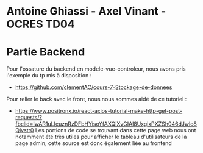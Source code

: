 # Antoine Ghiassi - Axel Vinant - OCRES TD04
# Partie Backend

Pour l'ossature du backend en modele-vue-controleur, nous avons pris l'exemple du tp mis à disposition :
- https://github.com/clementAC/cours-7-Stockage-de-donnees

Pour relier le back avec le front, nous nous sommes aidé de ce tutoriel :
- https://www.positronx.io/react-axios-tutorial-make-http-get-post-requests/?fbclid=IwAR1uLIeuznRzDFbHYisoYfAXQiXvGIAl8UxgixPXZSh046dJwlo8Qlvstr0
Les portions de code se trouvant dans cette page web nous ont notamment été très utiles pour afficher le tableau d'utilisateurs de la page admin, cette source est donc également liée au frontend

